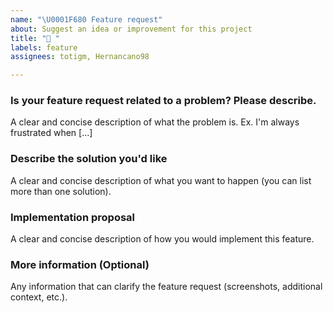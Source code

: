 ```yaml
---
name: "\U0001F680 Feature request"
about: Suggest an idea or improvement for this project
title: "🚀 "
labels: feature
assignees: totigm, Hernancano98

---
```


### Is your feature request related to a problem? Please describe.
A clear and concise description of what the problem is. Ex. I'm always frustrated when [...]

### Describe the solution you'd like
A clear and concise description of what you want to happen (you can list more than one solution).

### Implementation proposal
A clear and concise description of how you would implement this feature.

### More information (Optional)
Any information that can clarify the feature request (screenshots, additional context, etc.).
